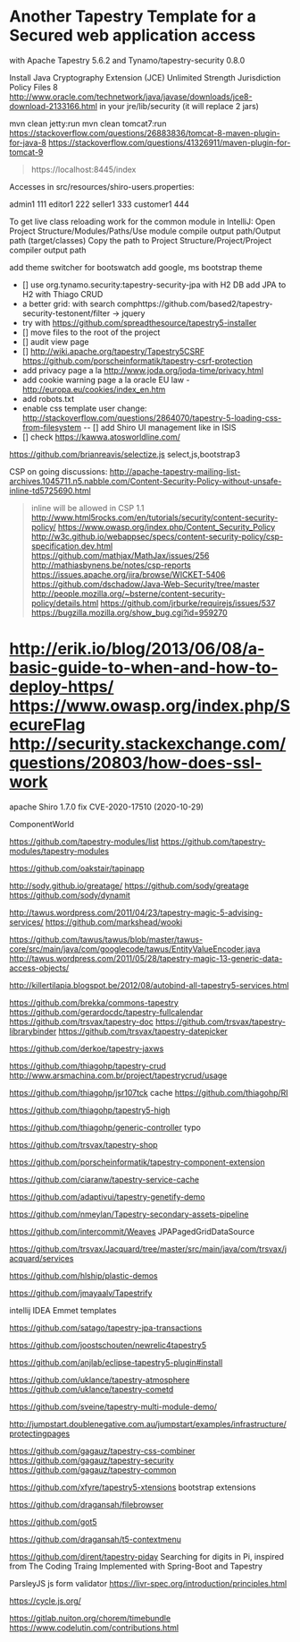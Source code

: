 # Another Tapestry Template for a Secured web application access
with Apache Tapestry 5.6.2 and Tynamo/tapestry-security 0.8.0

Install Java Cryptography Extension (JCE) Unlimited Strength Jurisdiction Policy Files 8
 http://www.oracle.com/technetwork/java/javase/downloads/jce8-download-2133166.html
 in your jre/lib/security (it will replace 2 jars)

mvn clean jetty:run
mvn clean tomcat7:run
https://stackoverflow.com/questions/26883836/tomcat-8-maven-plugin-for-java-8
https://stackoverflow.com/questions/41326911/maven-plugin-for-tomcat-9

> https://localhost:8445/index

Accesses in src/resources/shiro-users.properties:

admin1  111
editor1 222
seller1 333
customer1 444

To get live class reloading work for the common module in IntelliJ:
Open Project Structure/Modules/Paths/Use module compile output path/Output path (target/classes)
Copy the path to Project Structure/Project/Project compiler output path

add theme switcher for bootswatch
add google, ms bootstrap theme
- [] use org.tynamo.security:tapestry-security-jpa with H2 DB
add JPA to H2 with Thiago CRUD
- a better grid: with search comphttps://github.com/based2/tapestry-security-testonent/filter -> jquery
- try with https://github.com/spreadthesource/tapestry5-installer
- [] move files to the root of the project
- [] audit view page
- [] http://wiki.apache.org/tapestry/Tapestry5CSRF
   https://github.com/porscheinformatik/tapestry-csrf-protection
- add privacy page a la http://www.joda.org/joda-time/privacy.html
- add cookie warning page a la oracle EU law - http://europa.eu/cookies/index_en.htm
- add robots.txt
- enable css template user change: http://stackoverflow.com/questions/2864070/tapestry-5-loading-css-from-filesystem
-- [] add Shiro UI management like in ISIS
- [] check https://kawwa.atosworldline.com/

https://github.com/brianreavis/selectize.js select,js,bootstrap3

CSP on going discussions:
http://apache-tapestry-mailing-list-archives.1045711.n5.nabble.com/Content-Security-Policy-without-unsafe-inline-td5725690.html
> inline will be allowed in CSP 1.1
http://www.html5rocks.com/en/tutorials/security/content-security-policy/
https://www.owasp.org/index.php/Content_Security_Policy
http://w3c.github.io/webappsec/specs/content-security-policy/csp-specification.dev.html
https://github.com/mathjax/MathJax/issues/256
http://mathiasbynens.be/notes/csp-reports
https://issues.apache.org/jira/browse/WICKET-5406
https://github.com/dschadow/Java-Web-Security/tree/master
http://people.mozilla.org/~bsterne/content-security-policy/details.html
https://github.com/jrburke/requirejs/issues/537
https://bugzilla.mozilla.org/show_bug.cgi?id=959270

http://erik.io/blog/2013/06/08/a-basic-guide-to-when-and-how-to-deploy-https/
  https://www.owasp.org/index.php/SecureFlag
http://security.stackexchange.com/questions/20803/how-does-ssl-work
=============================================================================================================
apache Shiro 1.7.0 fix CVE-2020-17510 (2020-10-29)

ComponentWorld

https://github.com/tapestry-modules/list
https://github.com/tapestry-modules/tapestry-modules

https://github.com/oakstair/tapinapp

http://sody.github.io/greatage/
https://github.com/sody/greatage
https://github.com/sody/dynamit

http://tawus.wordpress.com/2011/04/23/tapestry-magic-5-advising-services/
https://github.com/markshead/wooki

https://github.com/tawus/tawus/blob/master/tawus-core/src/main/java/com/googlecode/tawus/EntityValueEncoder.java
http://tawus.wordpress.com/2011/05/28/tapestry-magic-13-generic-data-access-objects/

http://killertilapia.blogspot.be/2012/08/autobind-all-tapestry5-services.html

https://github.com/brekka/commons-tapestry
https://github.com/gerardocdc/tapestry-fullcalendar
https://github.com/trsvax/tapestry-doc
https://github.com/trsvax/tapestry-librarybinder
https://github.com/trsvax/tapestry-datepicker

https://github.com/derkoe/tapestry-jaxws

https://github.com/thiagohp/tapestry-crud
http://www.arsmachina.com.br/project/tapestrycrud/usage

https://github.com/thiagohp/jsr107tck cache
https://github.com/thiagohp/RI

https://github.com/thiagohp/tapestry5-high

https://github.com/thiagohp/generic-controller typo

https://github.com/trsvax/tapestry-shop

https://github.com/porscheinformatik/tapestry-component-extension

https://github.com/ciaranw/tapestry-service-cache

https://github.com/adaptivui/tapestry-genetify-demo

https://github.com/nmeylan/Tapestry-secondary-assets-pipeline

https://github.com/intercommit/Weaves JPAPagedGridDataSource

https://github.com/trsvax/Jacquard/tree/master/src/main/java/com/trsvax/jacquard/services

https://github.com/hlship/plastic-demos

https://github.com/jmayaalv/Tapestrify

intellij IDEA Emmet templates

https://github.com/satago/tapestry-jpa-transactions

https://github.com/joostschouten/newrelic4tapestry5

https://github.com/anjlab/eclipse-tapestry5-plugin#install

https://github.com/uklance/tapestry-atmosphere
https://github.com/uklance/tapestry-cometd

https://github.com/sveine/tapestry-multi-module-demo/

http://jumpstart.doublenegative.com.au/jumpstart/examples/infrastructure/protectingpages

https://github.com/gagauz/tapestry-css-combiner
https://github.com/gagauz/tapestry-security
https://github.com/gagauz/tapestry-common

https://github.com/xfyre/tapestry5-xtensions bootstrap extensions

https://github.com/dragansah/filebrowser

https://github.com/got5

https://github.com/dragansah/t5-contextmenu

https://github.com/dirent/tapestry-piday Searching for digits in Pi, inspired from The Coding Traing
                                         Implemented with Spring-Boot and Tapestry
    
ParsleyJS js form validator
https://livr-spec.org/introduction/principles.html

https://cycle.js.org/

https://gitlab.nuiton.org/chorem/timebundle
https://www.codelutin.com/contributions.html
